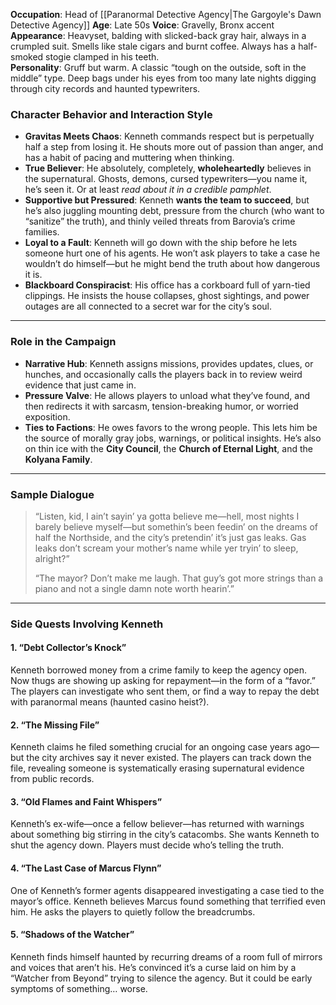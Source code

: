 **Occupation**: Head of [[Paranormal Detective Agency|The Gargoyle's Dawn Detective Agency]] 
**Age**: Late 50s 
**Voice**: Gravelly, Bronx accent  
**Appearance**: Heavyset, balding with slicked-back gray hair, always in a crumpled suit. Smells like stale cigars and burnt coffee. Always has a half-smoked stogie clamped in his teeth.  
**Personality**: Gruff but warm. A classic “tough on the outside, soft in the middle” type. Deep bags under his eyes from too many late nights digging through city records and haunted typewriters.

### **Character Behavior and Interaction Style**

- **Gravitas Meets Chaos**: Kenneth commands respect but is perpetually half a step from losing it. He shouts more out of passion than anger, and has a habit of pacing and muttering when thinking.
- **True Believer**: He absolutely, completely, **wholeheartedly** believes in the supernatural. Ghosts, demons, cursed typewriters—you name it, he’s seen it. Or at least _read about it in a credible pamphlet_.
- **Supportive but Pressured**: Kenneth **wants the team to succeed**, but he’s also juggling mounting debt, pressure from the church (who want to “sanitize” the truth), and thinly veiled threats from Barovia’s crime families.
- **Loyal to a Fault**: Kenneth will go down with the ship before he lets someone hurt one of his agents. He won’t ask players to take a case he wouldn’t do himself—but he might bend the truth about how dangerous it is.
- **Blackboard Conspiracist**: His office has a corkboard full of yarn-tied clippings. He insists the house collapses, ghost sightings, and power outages are all connected to a secret war for the city’s soul.

---

### **Role in the Campaign**

- **Narrative Hub**: Kenneth assigns missions, provides updates, clues, or hunches, and occasionally calls the players back in to review weird evidence that just came in.
- **Pressure Valve**: He allows players to unload what they’ve found, and then redirects it with sarcasm, tension-breaking humor, or worried exposition.
- **Ties to Factions**: He owes favors to the wrong people. This lets him be the source of morally gray jobs, warnings, or political insights. He’s also on thin ice with the **City Council**, the **Church of Eternal Light**, and the **Kolyana Family**.

---

### **Sample Dialogue**

> “Listen, kid, I ain’t sayin’ ya gotta believe me—hell, most nights I barely believe myself—but somethin’s been feedin’ on the dreams of half the Northside, and the city’s pretendin’ it’s just gas leaks. Gas leaks don’t scream your mother’s name while yer tryin’ to sleep, alright?”
> 
> “The mayor? Don’t make me laugh. That guy’s got more strings than a piano and not a single damn note worth hearin’.”

---

### **Side Quests Involving Kenneth**

#### 1. **“Debt Collector’s Knock”**
Kenneth borrowed money from a crime family to keep the agency open. Now thugs are showing up asking for repayment—in the form of a “favor.” The players can investigate who sent them, or find a way to repay the debt with paranormal means (haunted casino heist?).

#### 2. **“The Missing File”**
Kenneth claims he filed something crucial for an ongoing case years ago—but the city archives say it never existed. The players can track down the file, revealing someone is systematically erasing supernatural evidence from public records.

#### 3. **“Old Flames and Faint Whispers”**
Kenneth’s ex-wife—once a fellow believer—has returned with warnings about something big stirring in the city’s catacombs. She wants Kenneth to shut the agency down. Players must decide who’s telling the truth.

#### 4. **“The Last Case of Marcus Flynn”**
One of Kenneth’s former agents disappeared investigating a case tied to the mayor’s office. Kenneth believes Marcus found something that terrified even him. He asks the players to quietly follow the breadcrumbs.

#### 5. **“Shadows of the Watcher”**
Kenneth finds himself haunted by recurring dreams of a room full of mirrors and voices that aren’t his. He’s convinced it’s a curse laid on him by a “Watcher from Beyond” trying to silence the agency. But it could be early symptoms of something… worse.